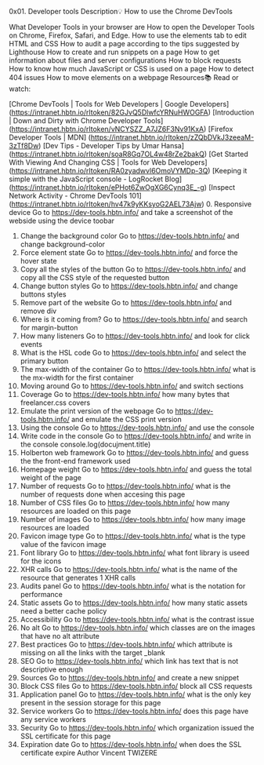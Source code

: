 0x01. Developer tools
Description:bulb:
How to use the Chrome DevTools

What Developer Tools in your browser are
How to open the Developer Tools on Chrome, Firefox, Safari, and Edge.
How to use the elements tab to edit HTML and CSS
How to audit a page according to the tips suggested by Lighthouse
How to create and run snippets on a page
How to get information about files and server configurations
How to block requests
How to know how much JavaScript or CSS is used on a page
How to detect 404 issues
How to move elements on a webpage
Resources:books:
Read or watch:

[Chrome DevTools | Tools for Web Developers | Google Developers] (https://intranet.hbtn.io/rltoken/82GJvQ5DlwfcYRNuHWOGFA)
[Introduction | Down and Dirty with Chrome Developer Tools] (https://intranet.hbtn.io/rltoken/vNCYSZZ_A7JZ6F3Nv91KxA)
[Firefox Developer Tools | MDN] (https://intranet.hbtn.io/rltoken/zZQbDVkJ3zeeaM-3zTf8Dw)
[Dev Tips - Developer Tips by Umar Hansa] (https://intranet.hbtn.io/rltoken/soaR8Gq7OL4w48rZe2bakQ)
[Get Started With Viewing And Changing CSS | Tools for Web Developers] (https://intranet.hbtn.io/rltoken/RA0zyadwvl6OmoVYMDp-3Q)
[Keeping it simple with the JavaScript console - LogRocket Blog] (https://intranet.hbtn.io/rltoken/ePHot6ZwOgXG6Cynq3E_-g)
[Inspect Network Activity - Chrome DevTools 101] (https://intranet.hbtn.io/rltoken/hv47k9yKKsyoG2AEL73Ajw)
0. Responsive device
Go to https://dev-tools.hbtn.info/ and take a screenshot of the webside using the device toobar
1. Change the background color
Go to https://dev-tools.hbtn.info/ and change background-color
2. Force element state
Go to https://dev-tools.hbtn.info/ and force the hover state
3. Copy all the styles of the button
Go to https://dev-tools.hbtn.info/ and copy all the CSS style of the requested button
4. Change button styles
Go to https://dev-tools.hbtn.info/ and change buttons styles
5. Remove part of the website
Go to https://dev-tools.hbtn.info/ and remove div
6. Where is it coming from?
Go to https://dev-tools.hbtn.info/ and search for margin-button
7. How many listeners
Go to https://dev-tools.hbtn.info/ and look for click events
8. What is the HSL code
Go to https://dev-tools.hbtn.info/ and select the primary button
9. The max-width of the container
Go to https://dev-tools.hbtn.info/ what is the mx-width for the first container
10. Moving around
Go to https://dev-tools.hbtn.info/ and switch sections
11. Coverage
Go to https://dev-tools.hbtn.info/ how many bytes that freelancer.css covers
12. Emulate the print version of the webpage
Go to https://dev-tools.hbtn.info/ and emulate the CSS print version
13. Using the console
Go to https://dev-tools.hbtn.info/ and use the console
14. Write code in the console
Go to https://dev-tools.hbtn.info/ and write in the console console.log(docujment.title)
15. Holberton web framework
Go to https://dev-tools.hbtn.info/ and guess the the front-end framework used
16. Homepage weight
Go to https://dev-tools.hbtn.info/ and guess the total weight of the page
17. Number of requests
Go to https://dev-tools.hbtn.info/ what is the number of requests done when accesing this page
18. Number of CSS files
Go to https://dev-tools.hbtn.info/ how many resources are loaded on this page
19. Number of images
Go to https://dev-tools.hbtn.info/ how many image resources are loaded
20. Favicon image type
Go to https://dev-tools.hbtn.info/ what is the type value of the favicon image
21. Font library
Go to https://dev-tools.hbtn.info/ what font library is useed for the icons
22. XHR calls
Go to https://dev-tools.hbtn.info/ what is the name of the resource that generates 1 XHR calls
23. Audits panel
Go to https://dev-tools.hbtn.info/ what is the notation for performance
24. Static assets
Go to https://dev-tools.hbtn.info/ how many static assets need a better cache policy
25. Accessibility
Go to https://dev-tools.hbtn.info/ what is the contrast issue
26. No alt
Go to https://dev-tools.hbtn.info/ which classes are on the images that have no alt attribute
27. Best practices
Go to https://dev-tools.hbtn.info/ which attribute is missing on all the links with the target _blank
28. SEO
Go to https://dev-tools.hbtn.info/ which link has text that is not descriptive enough
29. Sources
Go to https://dev-tools.hbtn.info/ and create a new snippet
30. Block CSS files
Go to https://dev-tools.hbtn.info/ block all CSS requests
31. Application panel
Go to https://dev-tools.hbtn.info/ what is the only key present in the session storage for this page
32. Service workers
Go to https://dev-tools.hbtn.info/ does this page have any service workers
33. Security
Go to https://dev-tools.hbtn.info/ which organization issued the SSL certificate for this page
34. Expiration date
Go to https://dev-tools.hbtn.info/ when does the SSL certificate expire
Author
Vincent TWIZERE
